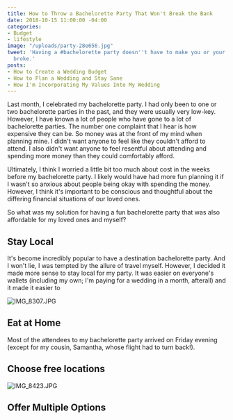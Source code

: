 ```yaml
---
title: How to Throw a Bachelorette Party That Won't Break the Bank
date: 2018-10-15 11:00:00 -04:00
categories:
- Budget
- lifestyle
image: "/uploads/party-28e656.jpg"
tweet: 'Having a #bachelorette party doesn''t have to make you or your friends go
  broke.'
posts:
- How to Create a Wedding Budget
- How to Plan a Wedding and Stay Sane
- How I'm Incorporating My Values Into My Wedding
---
```


Last month, I celebrated my bachelorette party. I had only been to one or two bachelorette parties in the past, and they were usually very low-key. However, I have known a lot of people who have gone to a lot of bachelorette parties. The number one complaint that I hear is how expensive they can be. So money was at the front of my mind when planning mine. I didn't want anyone to feel like they couldn't afford to attend. I also didn't want anyone to feel resentful about attending and spending more money than they could comfortably afford.

Ultimately, I think I worried a little bit too much about cost in the weeks before my bachelorette party. I likely would have had more fun planning it if I wasn't so anxious about people being okay with spending the money. However, I think it's important to be conscious and thoughtful about the differing financial situations of our loved ones.

So what was my solution for having a fun bachelorette party that was also affordable for my loved ones and myself?

## Stay Local

It's become incredibly popular to have a destination bachelorette party. And I won't lie, I was tempted by the allure of travel myself. However, I decided it made more sense to stay local for my party. It was easier on everyone's wallets (including my own; I'm paying for a wedding in a month, afterall) and it made it easier to

![IMG_8307.JPG](/uploads/IMG_8307.JPG)

## Eat at Home

Most of the attendees to my bachelorette party arrived on Friday evening (except for my cousin, Samantha, whose flight had to turn back!).

## Choose free locations

![IMG_8423.JPG](/uploads/IMG_8423.JPG)

## Offer Multiple Options